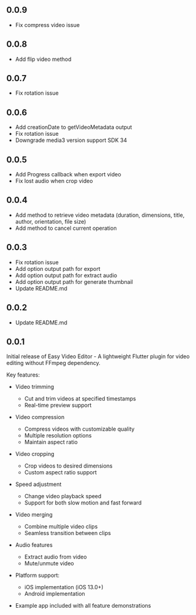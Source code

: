 ## 0.0.9

- Fix compress video issue

## 0.0.8

- Add flip video method

## 0.0.7

- Fix rotation issue

## 0.0.6

- Add creationDate to getVideoMetadata output
- Fix rotation issue
- Downgrade media3 version support SDK 34

## 0.0.5

- Add Progress callback when export video
- Fix lost audio when crop video

## 0.0.4

- Add method to retrieve video metadata (duration, dimensions, title, author, orientation, file size)
- Add method to cancel current operation

## 0.0.3

- Fix rotation issue
- Add option output path for export
- Add option output path for extract audio
- Add option output path for generate thumbnail
- Update README.md

## 0.0.2

- Update README.md

## 0.0.1

Initial release of Easy Video Editor - A lightweight Flutter plugin for video editing without FFmpeg dependency.

Key features:

- Video trimming

  - Cut and trim videos at specified timestamps
  - Real-time preview support

- Video compression

  - Compress videos with customizable quality
  - Multiple resolution options
  - Maintain aspect ratio

- Video cropping

  - Crop videos to desired dimensions
  - Custom aspect ratio support

- Speed adjustment

  - Change video playback speed
  - Support for both slow motion and fast forward

- Video merging

  - Combine multiple video clips
  - Seamless transition between clips

- Audio features

  - Extract audio from video
  - Mute/unmute video

- Platform support:

  - iOS implementation (iOS 13.0+)
  - Android implementation

- Example app included with all feature demonstrations
